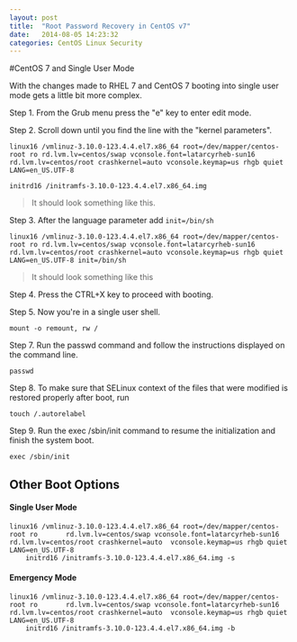 ```yaml
---
layout: post
title:  "Root Password Recovery in CentOS v7"
date:   2014-08-05 14:23:32
categories: CentOS Linux Security
---
```


#CentOS 7 and Single User Mode

With the changes made to RHEL 7 and CentOS 7 booting into single user mode gets a little bit more complex.

Step 1. From the Grub menu press the "e" key to enter edit mode.

Step 2. Scroll down until you find the line with the "kernel parameters".

    linux16 /vmlinuz-3.10.0-123.4.4.el7.x86_64 root=/dev/mapper/centos-root ro rd.lvm.lv=centos/swap vconsole.font=latarcyrheb-sun16 rd.lvm.lv=centos/root crashkernel=auto vconsole.keymap=us rhgb quiet LANG=en_US.UTF-8

    initrd16 /initramfs-3.10.0-123.4.4.el7.x86_64.img

>It should look something like this.

Step 3.  After the language parameter add ` init=/bin/sh `

    linux16 /vmlinuz-3.10.0-123.4.4.el7.x86_64 root=/dev/mapper/centos-root ro rd.lvm.lv=centos/swap vconsole.font=latarcyrheb-sun16 rd.lvm.lv=centos/root crashkernel=auto vconsole.keymap=us rhgb quiet LANG=en_US.UTF-8 init=/bin/sh

>It should look something like this

Step 4.  Press the CTRL+X key to proceed with booting.

Step 5.  Now you're in a single user shell.

    mount -o remount, rw /

Step 7. Run the passwd command and follow the instructions displayed on the command line.

    passwd

Step 8. To make sure that SELinux context of the files that were modified is restored properly after boot, run

    touch /.autorelabel

Step 9. Run the exec /sbin/init command to resume the initialization and finish the system boot.

    exec /sbin/init


## Other Boot Options

#### Single User Mode
    linux16 /vmlinuz-3.10.0-123.4.4.el7.x86_64 root=/dev/mapper/centos-root ro       rd.lvm.lv=centos/swap vconsole.font=latarcyrheb-sun16 rd.lvm.lv=centos/root crashkernel=auto  vconsole.keymap=us rhgb quiet LANG=en_US.UTF-8
        initrd16 /initramfs-3.10.0-123.4.4.el7.x86_64.img -s


#### Emergency Mode
    linux16 /vmlinuz-3.10.0-123.4.4.el7.x86_64 root=/dev/mapper/centos-root ro       rd.lvm.lv=centos/swap vconsole.font=latarcyrheb-sun16 rd.lvm.lv=centos/root crashkernel=auto  vconsole.keymap=us rhgb quiet LANG=en_US.UTF-8
        initrd16 /initramfs-3.10.0-123.4.4.el7.x86_64.img -b


[jekyll-gh]: https://github.com/jekyll/jekyll
[jekyll]:    http://jekyllrb.com
